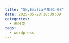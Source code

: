 ```yaml
---
title: "SkyEmilia合集01-08"
date: 2025-05-28T18:39:09
categories:
  - 未分类
tags:
  - wordpress
---
```





